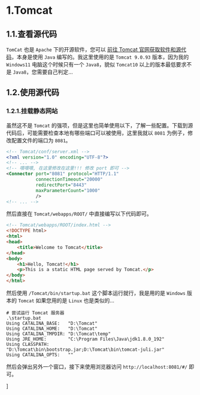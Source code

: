 # 1.Tomcat

## 1.1.查看源代码

`TomCat` 也是 `Apache` 下的开源软件，您可以 [前往 Tomcat 官网获取软件和源代码](https://tomcat.apache.org/)，本身是使用 `Java` 编写的。我这里使用的是 `Tomcat 9.0.93` 版本，因为我的 `Windows11` 电脑这个时候只有一个 `Java8`，貌似 `Tomcat10` 以上的版本最低要求不是 `Java8`，您需要自己判定...

## 1.2.使用源代码

### 1.2.1.挂载静态网站

虽然这不是 `Tomcat` 的强项，但是这里也简单使用以下，了解一些配置。下载到源代码后，可能需要检查本地有哪些端口可以被使用，这里我就以 `8081` 为例子，修改配置文件的端口为 `8081`。

```xml
<!-- Tomcat/conf/server.xml -->
<?xml version="1.0" encoding="UTF-8"?>
<!-- ... -->
<!-- 喂喂喂, 在这里修改在这里!!! 修改 port 即可 -->
<Connector port="8081" protocol="HTTP/1.1" 
           connectionTimeout="20000"
           redirectPort="8443"
           maxParameterCount="1000"
           />
<!-- ... -->
```

然后直接在 `Tomcat/webapps/ROOT/` 中直接编写以下代码即可。

```html
<!-- Tomcat/webapps/ROOT/index.html -->
<!DOCTYPE html>
<html>
<head>
    <title>Welcome to Tomcat</title>
</head>
<body>
    <h1>Hello, Tomcat!</h1>
    <p>This is a static HTML page served by Tomcat.</p>
</body>
</html>
```

然后使用 `/Tomcat/bin/startup.bat` 这个脚本运行就行，我是用的是 `Windows` 版本的 `Tomcat` 如果您用的是 `Linux` 也是类似的...

```shell
# 尝试运行 Tomcat 服务器
.\startup.bat            
Using CATALINA_BASE:   "D:\Tomcat"
Using CATALINA_HOME:   "D:\Tomcat"
Using CATALINA_TMPDIR: "D:\Tomcat\temp"
Using JRE_HOME:        "C:\Program Files\Java\jdk1.8.0_192"
Using CLASSPATH:       "D:\Tomcat\bin\bootstrap.jar;D:\Tomcat\bin\tomcat-juli.jar"
Using CATALINA_OPTS:   ""
```

然后会弹出另外一个窗口，接下来使用浏览器访问 `http://localhost:8081/#/` 即可。

]